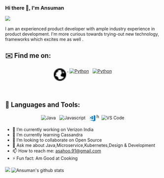### Hi there 👋, I'm Ansuman
![](https://arturssmirnovs.github.io/github-profile-readme-generator/images/banner.png)

I am an experienced product developer with ample industry experience in product development. I'm more curious towards trying-out new technology, frameworks which excites me as well .

## ✉️ Find me on:


<p align="center">
 <a href="https://ansuman91.github.io/" target="_blank" rel="noopener noreferrer"> <img src="https://raw.githubusercontent.com/iconic/open-iconic/master/svg/globe.svg" alt="Python" height="40" style="vertical-align:top; margin:4px"> </a>
 <a href="https://www.linkedin.com/in/ansuman-sahoo/" target="_blank" rel="noopener noreferrer"> <img src="https://cdn.jsdelivr.net/npm/simple-icons@v3/icons/linkedin.svg" alt="Python" height="40" style="vertical-align:top; margin:4px"></a>
 <a href="mailto:asahoo.91@gmail.com"> <img src="https://cdn.jsdelivr.net/npm/simple-icons@v3/icons/gmail.svg" alt="Python" height="40" style="vertical-align:top; margin:4px"></a>
</p>

<br />

## 🧰 Languages and Tools:
<p align="center">
<img src="https://camo.githubusercontent.com/1040512f5bed32cba86a33df3114d495424d2bcaeb95a65efdddf65a5984683b/68747470733a2f2f696d672e736869656c64732e696f2f62616467652f2d4a6176612d626c61636b3f6c6f676f3d6a617661267374796c653d736f6369616c" alt="Java" height="20" style="vertical-align:top; margin:4px">
<img src="https://camo.githubusercontent.com/2163dfdb4dcdd709cf462a2ae456e563735a7dd9b6a82769cc9a9fd5a32bf71d/68747470733a2f2f696d672e736869656c64732e696f2f62616467652f2d537072696e672532304672616d65776f726b2d626c61636b3f6c6f676f3d737072696e67267374796c653d736f6369616c" alt="Javascript" height="20" style="vertical-align:top; margin:4px">
<img src="https://raw.githubusercontent.com/github/explore/80688e429a7d4ef2fca1e82350fe8e3517d3494d/topics/visual-studio-code/visual-studio-code.png" alt="VS Code" height="20" style="vertical-align:top; margin:4px">h
 <img src="ttps://icon2.cleanpng.com/20181120/tez/kisspng-logo-kubernetes-docker-computer-software-transpare-5bf46b1f919e06.3623090215427448635965.jpg" alt="VS Code" height="20" style="vertical-align:top; margin:4px">
</p>

- 🔭 I’m currently working on Verizon India 
- 🌱 I’m currently learning Cassandra 
- 👯 I’m looking to collaborate on Open Source 
- 💬 Ask me about Java,Microservice,Kubernetes,Design & Development 
- 📫 How to reach me: asahoo.91@gmail.com 
- ⚡ Fun fact: Am Good at Cooking 


![](https://visitor-badge.laobi.icu/badge?page_id=ansuman91)
![Ansuman's github stats](https://github-readme-stats.vercel.app/api?username=ansuman91&show_icons=true&theme=react)

